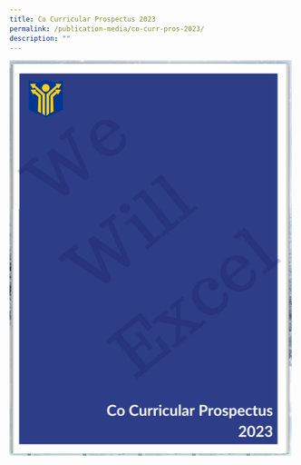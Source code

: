 ```yaml
---
title: Co Curricular Prospectus 2023
permalink: /publication-media/co-curr-pros-2023/
description: ""
---
```

[![Co Curricular Prospectus](/images/ccp2023.png)](https://online.fliphtml5.com/fomwr/watz/)